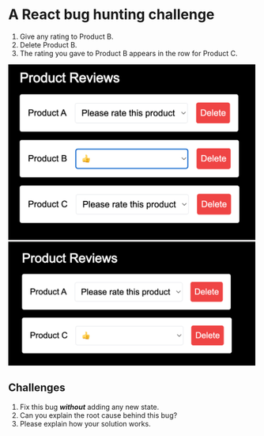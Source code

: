 # A React bug hunting challenge

1. Give any rating to Product B.
2. Delete Product B.
3. The rating you gave to Product B appears in the row for Product C.

<img src="image.png" width="500"/>
<img src="image-1.png" width="500"/>

## Challenges

1. Fix this bug ***without*** adding any new state.
2. Can you explain the root cause behind this bug?
3. Please explain how your solution works.
